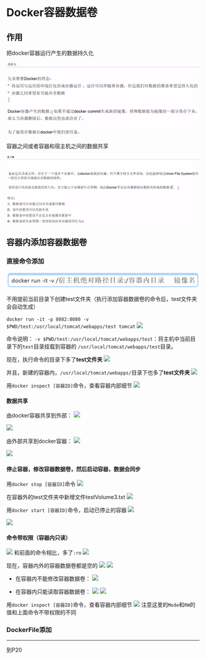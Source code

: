 # Docker容器数据卷

## 作用

把docker容器运行产生的数据持久化

![](2022-12-18-23-16-13.png)

容器之间或者容器和宿主机之间的数据共享

![](2022-12-18-23-17-11.png)

## 容器内添加容器数据卷

### 直接命令添加

![](2023-01-05-22-15-01.png)

不用提前当前目录下创建test文件夹（执行添加容器数据卷的命令后，test文件夹会自动生成）

```docker run -it -p 8082:8080 -v $PWD/test:/usr/local/tomcat/webapps/test tomcat```
![](2023-01-05-22-37-34.png)

命令说明：
```-v $PWD/test:/usr/local/tomcat/webapps/test```：将主机中当前目录下的```test```目录挂载到容器的 ```/usr/local/tomcat/webapps/test```目录。

现在，执行命令的目录下多了**test文件夹**
![](2023-01-05-22-42-16.png)

并且，新建的容器内，```/usr/local/tomcat/webapps/```目录下也多了**test文件夹**
![](2023-01-05-22-44-33.png)

用```docker inspect [容器ID]```命令，查看容器内部细节
![](2023-01-05-22-52-52.png)

#### 数据共享

由docker容器共享到外部：
![](2023-01-05-22-57-04.png)

![](2023-01-05-22-57-50.png)

由外部共享到docker容器：
![](2023-01-05-23-00-54.png)

![](2023-01-05-23-01-48.png)

#### 停止容器，修改容器数据卷，然后启动容器，数据会同步

用```docker stop [容器ID]```命令
![](2023-01-05-23-06-19.png)

在容器外的test文件夹中新增文件testVolume3.txt
![](2023-01-05-23-15-03.png)

用```docker start [容器ID]```命令，启动已停止的容器
![](2023-01-05-23-18-15.png)

![](2023-01-05-23-22-52.png)

#### 命令带权限（容器内只读）

![](2023-01-05-23-25-49.png)
和前面的命令相比，多了```:ro```
![](2023-01-05-23-29-06.png)

现在，容器内外的容器数据卷都是空的
![](2023-01-05-23-31-05.png)
![](2023-01-05-23-31-17.png)

- 在容器内不能修改容器数据卷：
![](2023-01-05-23-34-55.png)

- 在容器内只能读取容器数据卷：
![](2023-01-05-23-36-43.png)
![](2023-01-05-23-36-59.png)

用```docker inspect [容器ID]```命令，查看容器内部细节
![](2023-01-05-23-38-38.png)
注意这里的```Mode```和```RW```的值和上面命令不带权限的不同

### DockerFile添加







---

到P20


